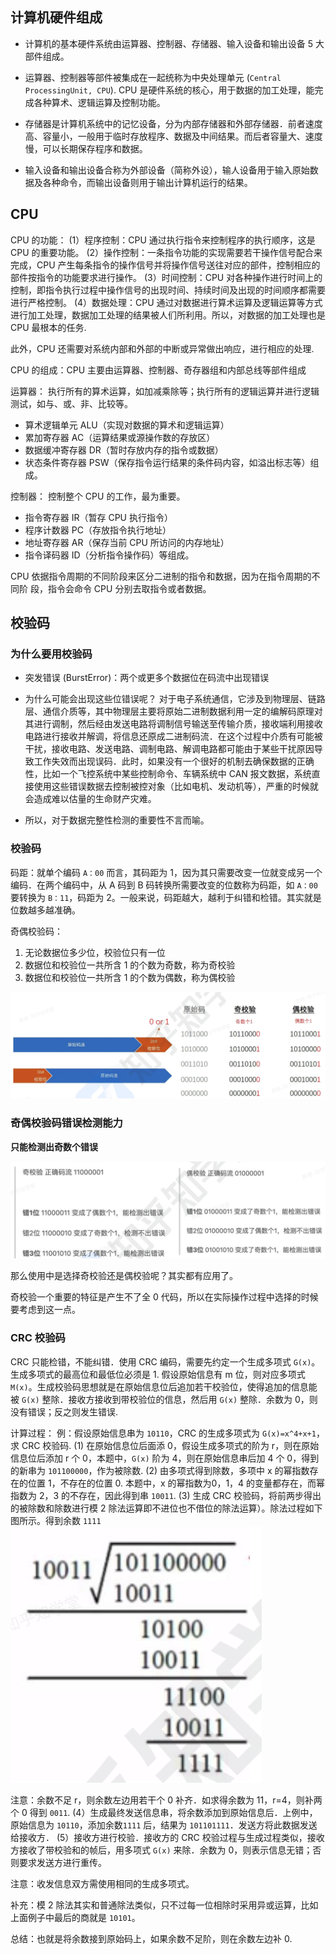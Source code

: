 ```toc
```

## 计算机硬件组成

- 计算机的基本硬件系统由运算器、控制器、存储器、输入设备和输出设备 5 大部件组成。

- 运算器、控制器等部件被集成在一起统称为中央处理单元 (`Central ProcessingUnit, CPU`). CPU 是硬件系统的核心，用于数据的加工处理，能完成各种算术、逻辑运算及控制功能。

- 存储器是计算机系统中的记忆设备，分为内部存储器和外部存储器．前者速度高、容量小，一般用于临时存放程序、数据及中间结果。而后者容量大、速度慢，可以长期保存程序和数据。

- 输入设备和输出设备合称为外部设备（简称外设），输人设备用于输入原始数据及各种命令，而输出设备则用于输出计算机运行的结果。

## CPU

CPU 的功能：
(1）程序控制：CPU 通过执行指令来控制程序的执行顺序，这是 CPU 的重要功能。
(2）操作控制：一条指令功能的实现需要若干操作信号配合来完成，CPU 产生每条指令的操作信号并将操作信号送往对应的部件，控制相应的部件按指令的功能要求进行操作。
(3）时间控制：CPU 对各种操作进行时间上的控制，即指令执行过程中操作信号的出现时间、持续时间及出现的时间顺序都需要进行严格控制。
(4）数据处理：CPU 通过对数据进行算术运算及逻辑运算等方式进行加工处理，数据加工处理的结果被人们所利用。所以，对数据的加工处理也是 CPU 最根本的任务.

此外，CPU 还需要对系统内部和外部的中断或异常做出响应，进行相应的处理.

CPU 的组成：CPU 主要由运算器、控制器、奇存器组和内部总线等部件组成

运算器：
执行所有的算术运算，如加减乘除等；执行所有的逻辑运算并进行逻辑测试，如与、或、非、比较等。
- 算术逻辑单元 ALU（实现对数据的算术和逻辑运算）
- 累加寄存器 AC（运算结果或源操作数的存放区）
- 数据缓冲寄存器 DR（暂时存放内存的指令或数据）
- 状态条件寄存器 PSW（保存指令运行结果的条件码内容，如溢出标志等）组成。

控制器：
控制整个 CPU 的工作，最为重要。
- 指令寄存器 IR（暂存 CPU 执行指令）
- 程序计数器 PC（存放指令执行地址）
- 地址寄存器 AR（保存当前 CPU 所访问的内存地址）
- 指令译码器 ID（分析指令操作码）等组成。

CPU 依据指令周期的不同阶段来区分二进制的指令和数据，因为在指令周期的不同阶
段，指令会命令 CPU 分别去取指令或者数据。

## 校验码

### 为什么要用校验码

- 突发错误 (BurstError)：两个或更多个数据位在码流中出现错误

- 为什么可能会出现这些位错误呢？
	对于电子系统通信，它涉及到物理层、链路层、通信介质等，其中物理层主要将原始二进制数据利用一定的编解码原理对其进行调制，然后经由发送电路将调制信号输送至传输介质，接收端利用接收电路进行接收并解调，将信息还原成二进制码流．在这个过程中介质有可能被干扰，接收电路、发送电路、调制电路、解调电路都可能由于某些干扰原因导致工作失效而出现误码．此时，如果没有一个很好的机制去确保数据的正确性，比如一个飞控系统中某些控制命令、车辆系统中 CAN 报文数据，系统直接使用这些错误数据去控制被控对象（比如电机、发动机等），严重的时候就会造成难以估量的生命财产灾难。
	
- 所以，对于数据完整性检测的重要性不言而喻。

### 校验码

码距：就单个编码 `A：00` 而言，其码距为 1，因为其只需要改变一位就变成另一个编码．在两个编码中，从 A 码到 B 码转换所需要改变的位数称为码距，如 `A：00` 要转换为 `B：11`，码距为 2。一般来说，码距越大，越利于纠错和检错。其实就是位数越多越准确。

奇偶校验码：
1. 无论数据位多少位，校验位只有一位
2. 数据位和校验位一共所含 1 的个数为奇数，称为奇校验
3. 数据位和校验位一共所含 1 的个数为偶数，称为偶校验

![](../img/029.jpeg)

### 奇偶校验码错误检测能力

**只能检测出奇数个错误**

![](../img/030.jpeg)

那么使用中是选择奇校验还是偶校验呢？其实都有应用了。

奇校验一个重要的特征是产生不了全 0 代码，所以在实际操作过程中选择的时候要考虑到这一点。


### CRC 校验码

CRC 只能检错，不能纠错．使用 CRC 编码，需要先约定一个生成多项式 `G(x)`。生成多项式的最高位和最低位必须是 1. 假设原始信息有 m 位，则对应多项式 `M(x)`。生成校验码思想就是在原始信息位后追加若干校验位，使得追加的信息能被 `G(x)` 整除．接收方接收到带校验位的信息，然后用 `G(x)` 整除．余数为 0，则没有错误；反之则发生错误.

计算过程：
例：假设原始信息串为 `10110`，CRC 的生成多项式为 `G(x)=x^4+x+1`，求 CRC 校验码.
(1) 在原始信息位后面添 0，假设生成多项式的阶为 r，则在原始信息位后添加 r 个 0，本题中，`G(x)` 阶为 4，则在原始信息串后加 4 个 0，得到的新串为 `101100000`，作为被除数.
(2) 由多项式得到除数，多项中 x 的幂指数存在的位置 1，不存在的位置 0. 本题中，x 的幂指数为0，1，4 的变量都存在，而幂指数为 2，3 的不存在，因此得到串 `10011`.
(3) 生成 CRC 校验码，将前两步得出的被除数和除数进行模 2 除法运算即不进位也不借位的除法运算）。除法过程如下图所示。得到余数 `1111`
![](../img/031.jpeg)

注意：余数不足 r，则余数左边用若干个 0 补齐．如求得余数为 11，r=4，则补两个 0 得到 `0011`.
(4）生成最终发送信息串，将余数添加到原始信息后．上例中，原始信息为 `10110`，添加余数`1111` 后，结果为 `101101111`．发送方将此数据发送给接收方．
(5）接收方进行校验．接收方的 CRC 校验过程与生成过程类似，接收方接收了带校验和的帧后，用多项式 `G(x)` 来除．余数为 0，则表示信息无错；否则要求发送方进行重传。

注意：收发信息双方需使用相同的生成多项式。

补充：模 2 除法其实和普通除法类似，只不过每一位相除时采用异或运算，比如上面例子中最后的商就是 `10101`。

总结：也就是将余数接到原始码上，如果余数不足阶，则在余数左边补 0.